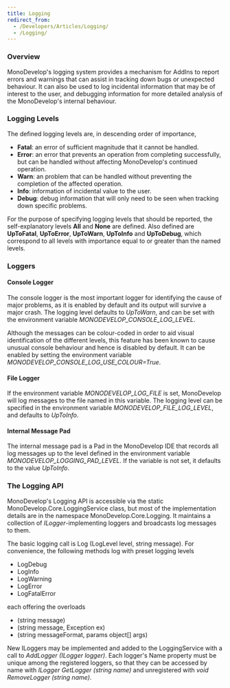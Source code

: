 ```yaml
---
title: Logging
redirect_from:
  - /Developers/Articles/Logging/
  - /Logging/
---
```


### Overview

MonoDevelop's logging system provides a mechanism for AddIns to report errors and warnings that can assist in tracking down bugs or unexpected behaviour. It can also be used to log incidental information that may be of interest to the user, and debugging information for more detailed analysis of the MonoDevelop's internal behaviour.

### Logging Levels

The defined logging levels are, in descending order of importance,

-   **Fatal**: an error of sufficient magnitude that it cannot be handled.
-   **Error**: an error that prevents an operation from completing successfully, but can be handled without affecting MonoDevelop's continued operation.
-   **Warn**: an problem that can be handled without preventing the completion of the affected operation.
-   **Info**: information of incidental value to the user.
-   **Debug**: debug information that will only need to be seen when tracking down specific problems.

For the purpose of specifying logging levels that should be reported, the self-explanatory levels **All** and **None** are defined. Also defined are **UpToFatal**, **UpToError**, **UpToWarn**, **UpToInfo** and **UpToDebug**, which correspond to all levels with importance equal to or greater than the named levels.

### Loggers

#### Console Logger

The console logger is the most important logger for identifying the cause of major problems, as it is enabled by default and its output will survive a major crash. The logging level defaults to *UpToWarn*, and can be set with the environment variable *MONODEVELOP\_CONSOLE\_LOG\_LEVEL*.

Although the messages can be colour-coded in order to aid visual identification of the different levels, this feature has been known to cause unusual console behaviour and hence is disabled by default. It can be enabled by setting the environment variable *MONODEVELOP\_CONSOLE\_LOG\_USE\_COLOUR=True*.

#### File Logger

If the environment variable *MONODEVELOP\_LOG\_FILE* is set, MonoDevelop will log messages to the file named in this variable. The logging level can be specified in the environment variable *MONODEVELOP\_FILE\_LOG\_LEVEL*, and defaults to *UpToInfo*.

#### Internal Message Pad

The internal message pad is a Pad in the MonoDevelop IDE that records all log messages up to the level defined in the environment variable *MONODEVELOP\_LOGGING\_PAD\_LEVEL*. If the variable is not set, it defaults to the value *UpToInfo*.

### The Logging API

MonoDevelop's Logging API is accessible via the static MonoDevelop.Core.LoggingService class, but most of the implementation details are in the namespace MonoDevelop.Core.Logging. It maintains a collection of *ILogger*-implementing loggers and broadcasts log messages to them.

The basic logging call is Log (LogLevel level, string message). For convenience, the following methods log with preset logging levels

-   LogDebug
-   LogInfo
-   LogWarning
-   LogError
-   LogFatalError

each offering the overloads

-   (string message)
-   (string message, Exception ex)
-   (string messageFormat, params object[] args)

New ILoggers may be implemented and added to the LoggingService with a call to *AddLogger (ILogger logger)*. Each logger's Name property must be unique among the registered loggers, so that they can be accessed by name with *ILogger GetLogger (string name)* and unregistered with *void RemoveLogger (string name)*.
